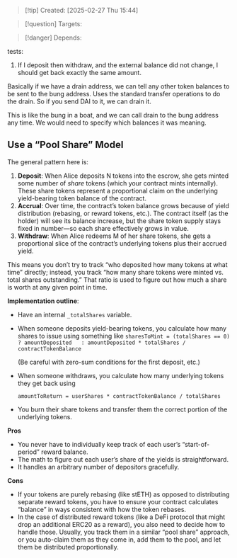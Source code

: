 
>[!tip] Created: [2025-02-27 Thu 15:44]

>[!question] Targets: 

>[!danger] Depends: 

tests:
1. If I deposit then withdraw, and the external balance did not change, I should get back exactly the same amount.

Basically if we have a drain address, we can tell any other token balances to be sent to the bung address.  Uses the standard transfer operations to do the drain.  So if you send DAI to it, we can drain it.

This is like the bung in a boat, and we can call drain to the bung address any time.  We would need to specify which balances it was meaning.


## Use a “Pool Share” Model

The general pattern here is:

1. **Deposit**: When Alice deposits N tokens into the escrow, she gets minted some number of _share_ tokens (which your contract mints internally). These share tokens represent a proportional claim on the underlying yield-bearing token balance of the contract.
2. **Accrual**: Over time, the contract’s token balance grows because of yield distribution (rebasing, or reward tokens, etc.). The contract itself (as the holder) will see its balance increase, but the share token supply stays fixed in number—so each share effectively grows in value.
3. **Withdraw**: When Alice redeems M of her share tokens, she gets a proportional slice of the contract’s underlying tokens plus their accrued yield.

This means you don’t try to track “who deposited how many tokens at what time” directly; instead, you track “how many share tokens were minted vs. total shares outstanding.” That ratio is used to figure out how much a share is worth at any given point in time.

**Implementation outline**:

- Have an internal `_totalShares` variable.
- When someone deposits yield-bearing tokens, you calculate how many shares to issue using something like
    `sharesToMint = (totalShares == 0)   ? amountDeposited   : amountDeposited * totalShares / contractTokenBalance`
    
    (Be careful with zero-sum conditions for the first deposit, etc.)
- When someone withdraws, you calculate how many underlying tokens they get back using
    
    `amountToReturn = userShares * contractTokenBalance / totalShares`
    
- You burn their share tokens and transfer them the correct portion of the underlying tokens.

**Pros**

- You never have to individually keep track of each user’s “start-of-period” reward balance.
- The math to figure out each user’s share of the yields is straightforward.
- It handles an arbitrary number of depositors gracefully.

**Cons**

- If your tokens are purely rebasing (like stETH) as opposed to distributing separate reward tokens, you have to ensure your contract calculates “balance” in ways consistent with how the token rebases.
- In the case of distributed reward tokens (like a DeFi protocol that might drop an additional ERC20 as a reward), you also need to decide how to handle those. Usually, you track them in a similar “pool share” approach, or you auto-claim them as they come in, add them to the pool, and let them be distributed proportionally.